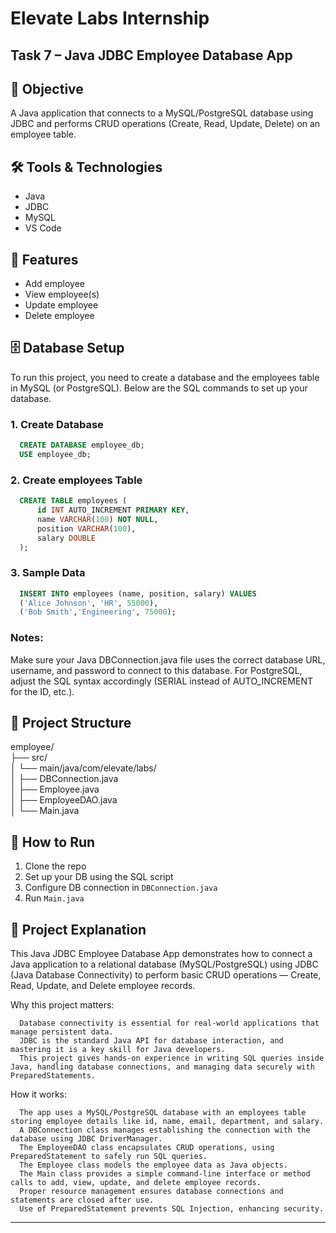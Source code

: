 # Elevate Labs Internship
## Task 7 – Java JDBC Employee Database App

## 📌 Objective
A Java application that connects to a MySQL/PostgreSQL database using JDBC and performs CRUD operations (Create, Read, Update, Delete) on an employee table.

## 🛠️ Tools & Technologies
- Java
- JDBC
- MySQL
- VS Code

## 📂 Features
- Add employee
- View employee(s)
- Update employee
- Delete employee

## 🗄️ Database Setup
To run this project, you need to create a database and the employees table in MySQL (or PostgreSQL). Below are the SQL commands to set up your database.

### 1. Create Database
```sql
  CREATE DATABASE employee_db;
  USE employee_db;
```
### 2. Create employees Table
```sql
  CREATE TABLE employees (
      id INT AUTO_INCREMENT PRIMARY KEY,
      name VARCHAR(100) NOT NULL,
      position VARCHAR(100),
      salary DOUBLE
  );

```
### 3. Sample Data 
```sql
  INSERT INTO employees (name, position, salary) VALUES
  ('Alice Johnson', 'HR', 55000),
  ('Bob Smith','Engineering', 75000);

```
### Notes:
Make sure your Java DBConnection.java file uses the correct database URL, username, and password to connect to this database.
For PostgreSQL, adjust the SQL syntax accordingly (SERIAL instead of AUTO_INCREMENT for the ID, etc.).

## 🧩 Project Structure
employee/<br>
├── src/<br>
│ └── main/java/com/elevate/labs/<br>
│ ├── DBConnection.java<br>
│ ├── Employee.java<br>
│ ├── EmployeeDAO.java<br>
│ └── Main.java<br>

## 🚀 How to Run
1. Clone the repo
2. Set up your DB using the SQL script
3. Configure DB connection in `DBConnection.java`
4. Run `Main.java`

## 📝 Project Explanation

  This Java JDBC Employee Database App demonstrates how to connect a Java application to a relational database (MySQL/PostgreSQL) using JDBC (Java Database Connectivity) to perform basic CRUD operations — Create, Read, Update, and Delete employee records.
 
  Why this project matters:
      
      Database connectivity is essential for real-world applications that manage persistent data.
      JDBC is the standard Java API for database interaction, and mastering it is a key skill for Java developers.
      This project gives hands-on experience in writing SQL queries inside Java, handling database connections, and managing data securely with PreparedStatements.
  
  How it works:
    
      The app uses a MySQL/PostgreSQL database with an employees table storing employee details like id, name, email, department, and salary.
      A DBConnection class manages establishing the connection with the database using JDBC DriverManager.
      The EmployeeDAO class encapsulates CRUD operations, using PreparedStatement to safely run SQL queries.
      The Employee class models the employee data as Java objects.
      The Main class provides a simple command-line interface or method calls to add, view, update, and delete employee records.
      Proper resource management ensures database connections and statements are closed after use.
      Use of PreparedStatement prevents SQL Injection, enhancing security.
---
